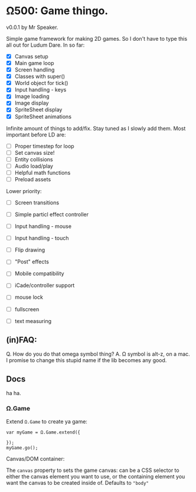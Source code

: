 # Ω500: Game thingo.

v0.0.1 by Mr Speaker.

Simple game framework for making 2D games. So I don't have to type this all out for Ludum Dare. In so far:

- [X] Canvas setup
- [X] Main game loop
- [X] Screen handling
- [X] Classes with super()
- [X] World object for tick()
- [X] Input handling - keys
- [X] Image loading
- [X] Image display
- [X] SpriteSheet display
- [X] SpriteSheet animations

Infinite amount of things to add/fix. Stay tuned as I slowly add them. Most important before LD are:

- [ ] Proper timestep for loop
- [ ] Set canvas size!
- [ ] Entity collisions
- [ ] Audio load/play
- [ ] Helpful math functions
- [ ] Preload assets

Lower priority:

- [ ] Screen transitions
- [ ] Simple particl effect controller
- [ ] Input handling - mouse
- [ ] Input handling - touch
- [ ] Flip drawing
- [ ] "Post" effects
- [ ] Mobile compatibility
- [ ] iCade/controller support
- [ ] mouse lock
- [ ] fullscreen
- [ ] text measuring


## (in)FAQ:

Q. How do you do that omega symbol thing?
A. Ω symbol is alt-z, on a mac. I promise to change this stupid name if the lib becomes any good.


## Docs

ha ha.

### Ω.Game

Extend `Ω.Game` to create ya game:

    var myGame = Ω.Game.extend({

    });
    myGame.go();

Canvas/DOM container:

The `canvas` property to sets the game canvas: can be a CSS selector to either the canvas element you want to use, or the containing element you want the canvas to be created inside of. Defaults to `"body"`


